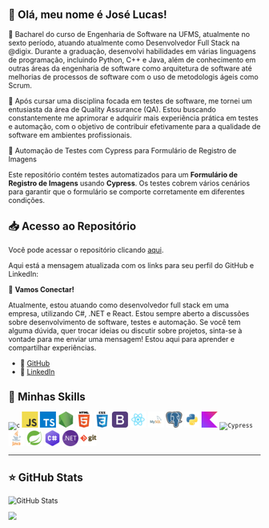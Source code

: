 ## 💜 Olá, meu nome é José Lucas!

 💬 Bacharel do curso de Engenharia de Software na UFMS, atualmente no sexto período, atuando atualmente como Desenvolvedor Full Stack na @digix. Durante a graduação, desenvolvi habilidades em várias linguagens de programação, incluindo Python, C++ e Java, além de conhecimento em outras áreas da engenharia de software como arquitetura de software até melhorias de processos de software com o uso de metodologis
 ágeis como Scrum.

🔭 Após cursar uma disciplina focada em testes de software, me tornei um entusiasta da área de Quality Assurance (QA). Estou buscando constantemente me aprimorar e adquirir mais experiência prática em testes e automação, com o objetivo de contribuir efetivamente para a qualidade de software em ambientes profissionais. 

 🚀 Automação de Testes com Cypress para Formulário de Registro de Imagens

Este repositório contém testes automatizados para um **Formulário de Registro de Imagens** usando **Cypress**. Os testes cobrem vários cenários para garantir que o formulário se comporte corretamente em diferentes condições.

## 📥 Acesso ao Repositório

Você pode acessar o repositório clicando [aqui](https://github.com/joselucas0/Automa-o-de-Testes-com-Cypress-para-Formul-rio-de-Registro-de-Imagens.git).

Aqui está a mensagem atualizada com os links para seu perfil do GitHub e LinkedIn:

🔗 **Vamos Conectar!**

Atualmente, estou atuando como desenvolvedor full stack em uma empresa, utilizando C#, .NET e React. Estou sempre aberto a discussões sobre desenvolvimento de software, testes e automação. Se você tem alguma dúvida, quer trocar ideias ou discutir sobre projetos, sinta-se à vontade para me enviar uma mensagem! Estou aqui para aprender e compartilhar experiências.

- 💼 [GitHub](https://github.com/joselucas0)
- 💼 [LinkedIn](https://www.linkedin.com/in/joselucasrocha/)



## 🚀 Minhas Skills

<code><img height="32" src="https://cdn.iconscout.com/icon/free/png-512/c-programming-569564.png" alt="c"/></code>
<code><img height="32" src="https://raw.githubusercontent.com/github/explore/80688e429a7d4ef2fca1e82350fe8e3517d3494d/topics/javascript/javascript.png" alt="Javascript"/></code>
<code><img height="32" src="https://raw.githubusercontent.com/github/explore/80688e429a7d4ef2fca1e82350fe8e3517d3494d/topics/typescript/typescript.png" alt="Typescript"/></code>
<code><img height="32" src="https://raw.githubusercontent.com/github/explore/80688e429a7d4ef2fca1e82350fe8e3517d3494d/topics/nodejs/nodejs.png" alt="Nodejs"/></code>
<code><img height="32" src="https://raw.githubusercontent.com/github/explore/80688e429a7d4ef2fca1e82350fe8e3517d3494d/topics/html/html.png" alt="HTML5"/></code>
<code><img height="32" src="https://raw.githubusercontent.com/github/explore/80688e429a7d4ef2fca1e82350fe8e3517d3494d/topics/css/css.png" alt="CSS"/></code>
<code><img height="32" src="https://raw.githubusercontent.com/github/explore/80688e429a7d4ef2fca1e82350fe8e3517d3494d/topics/bootstrap/bootstrap.png" alt="Bootstrap"/></code>
<code><img height="32" src="https://raw.githubusercontent.com/github/explore/80688e429a7d4ef2fca1e82350fe8e3517d3494d/topics/react/react.png" alt="React"/></code>
<code><img height="32" src="https://raw.githubusercontent.com/github/explore/80688e429a7d4ef2fca1e82350fe8e3517d3494d/topics/mysql/mysql.png" alt="MySQL"/></code>
<code><img height="32" src="https://raw.githubusercontent.com/github/explore/80688e429a7d4ef2fca1e82350fe8e3517d3494d/topics/postgresql/postgresql.png" alt="PostgreSQL"/></code>
<code><img height="32" src="https://raw.githubusercontent.com/github/explore/80688e429a7d4ef2fca1e82350fe8e3517d3494d/topics/python/python.png" alt="Python"/></code>
<code><img height="32" src="https://raw.githubusercontent.com/github/explore/80688e429a7d4ef2fca1e82350fe8e3517d3494d/topics/kotlin/kotlin.png" alt="Kotlin"/></code>
<code><img height="32" src="https://raw.githubusercontent.com/github/explore/80688e429a7d4ef2fca1e82350fe8e3517d3494d/topics/cypress/cypress.png" alt="Cypress"/></code>
<code><img height="32" src="https://raw.githubusercontent.com/github/explore/80688e429a7d4ef2fca1e82350fe8e3517d3494d/topics/java/java.png" alt="Java"/></code>
<code><img height="32" src="https://raw.githubusercontent.com/github/explore/80688e429a7d4ef2fca1e82350fe8e3517d3494d/topics/spring/spring.png" alt="Spring Boot"/></code>
<code><img height="32" src="https://raw.githubusercontent.com/github/explore/80688e429a7d4ef2fca1e82350fe8e3517d3494d/topics/csharp/csharp.png" alt="C#"/></code>
<code><img height="32" src="https://raw.githubusercontent.com/github/explore/80688e429a7d4ef2fca1e82350fe8e3517d3494d/topics/dotnet/dotnet.png" alt=".NET"/></code>
<code><img height="32" src="https://raw.githubusercontent.com/github/explore/80688e429a7d4ef2fca1e82350fe8e3517d3494d/topics/git/git.png" alt="Git"/></code>


---

## ⭐ GitHub Stats

![GitHub Stats](https://github-readme-stats.vercel.app/api?username=joselucas0&show_icons=true)


![](https://komarev.com/ghpvc/?username=joselucas0&color=006bed)
